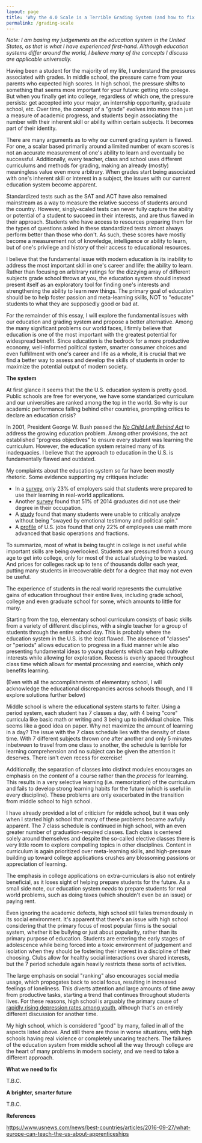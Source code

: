 ```yaml
---
layout: page
title: 'Why the 4.0 Scale is a Terrible Grading System (and how to fix it)'
permalink: /grading-scale
---
```


*Note: I am basing my judgements on the education system in the United States, as that is what I have experienced first-hand. Although education systems differ around the world, I believe many of the concepts I discuss are applicable universally.*

Having been a student for the majority of my life, I understand the pressures associated with grades. In middle school, the pressure came from your parents who expected high scores. In high school, the pressure shifts to something that seems more important for your future: getting into college. But when you finally get into college, regardless of which one, the pressure persists: get accepted into your major, an internship opportunity, graduate school, etc. Over time, the concept of a "grade" evolves into more than just a measure of academic progress, and students begin associating the number with their inherent skill or ability within certain subjects. It becomes part of their identity.

There are many arguments as to why our current grading system is flawed. For one, a scalar based primarily around a limited number of exam scores is not an accurate measurement of one's ability to learn and eventually be successful. Additionally, every teacher, class and school uses different curriculums and methods for grading, making an already (mostly) meaningless value even more arbitrary. When grades start being associated with one's inherent skill or interest in a subject, the issues with our current education system become apparent.

Standardized tests such as the SAT and ACT have also remained mainstream as a way to measure the relative success of students around the country. However, singly-scaled tests can never fully capture the ability or potential of a student to succeed in their interests, and are thus flawed in their approach. Students who have access to resources preparing them for the types of questions asked in these standardized tests almost always perform better than those who don't. As such, these scores have mostly become a measurement not of knowledge, intelligence or ability to learn, but of one's privilege and history of their access to educational resources.

I believe that the fundamental issue with modern education is its inability to address the most important skill in one's career and life: the ability to learn. Rather than focusing on arbitrary ratings for the dizzying array of different subjects grade school throws at you, the education system should instead present itself as an exploratory tool for finding one's interests and strengthening the ability to learn new things. The primary goal of education should be to help foster passion and meta-learning skills, NOT to "educate" students to what they are supposedly good or bad at.

For the remainder of this essay, I will explore the fundamental issues with our education and grading system and propose a better alternative. Among the many significant problems our world faces, I firmly believe that education is one of the most important with the greatest potential for widespread benefit. Since education is the bedrock for a more productive economy, well-informed political system, smarter consumer choices and even fulfillment with one's career and life as a whole, it is crucial that we find a better way to assess and develop the skills of students in order to maximize the potential output of modern society.

**The system**

At first glance it seems that the the U.S. education system is pretty good. Public schools are free for everyone, we have some standarized curriculum and our universities are ranked among the top in the world. So why is our academic performance falling behind other countries, prompting critics to declare an education crisis?

In 2001, President George W. Bush passed the [*No Child Left Behind Act*](https://www2.ed.gov/nclb/overview/intro/execsumm.html) to address the growing education problem. Among other provisions, the act established "progress objectives" to ensure every student was learning the curriculum. However, the education system retained many of its inadequacies. I believe that the approach to education in the U.S. is fundamentally flawed and outdated.

My complaints about the education system so far have been mostly rhetoric. Some evidence supporting my critiques include:

* In a [survey](http://money.com/money/3857107/college-graduates-career-ready-overconfident/), only 23% of employers said that students were prepared to use their learning in real-world applications.
* Another [survey](http://www.careerbuilder.com/share/aboutus/pressreleasesdetail.aspx?sd=10/9/2014&id=pr846&ed=10/9/2099) found that 51% of 2014 graduates did not use their degree in their occupation.
* A [study](https://www.mcclatchydc.com/news/nation-world/national/article24608056.html) found that many students were unable to critically analyze without being "swayed by emotional testimony and political spin."
* A [profile](https://www.theatlantic.com/business/archive/2013/04/heres-how-little-math-americans-actually-use-at-work/275260/) of U.S. jobs found that only 22% of employees use math more advanced that basic operations and fractions.

To summarize, most of what is being taught in college is not useful while important skills are being overlooked. Students are pressured from a young age to get into college, only for most of the actual studying to be wasted. And prices for colleges rack up to tens of thousands dollar each year, putting many students in irrecoverable debt for a degree that may not even be useful. 

The experience of students in the real world represents the cumulative gains of education throughout their entire lives, including grade school, college and even graduate school for some, which amounts to little for many. 

Starting from the top, elementary school curriculum consists of basic skills from a variety of different disciplines, with a single teacher for a group of students through the entire school day. This is probably where the education system in the U.S. is the least flawed. The absence of "classes" or "periods" allows education to progress in a fluid manner while also presenting fundamental ideas to young students which can help cultivate interests while allowing for exploration. Recess is evenly spaced throughout class time which allows for mental processing and exercise, which only benefits learning.

(Even with all the accomplishments of elementary school, I will acknowledge the educational discrepancies across schools though, and I'll explore solutions further below)

Middle school is where the educational system starts to falter. Using a period system, each student has 7 classes a day, with 4 being "core" curricula like basic math or writing and 3 being up to individual choice. This seems like a good idea on paper. Why not maximize the amount of learning in a day? The issue with the 7 class schedule lies with the density of class time. With 7 different subjects thrown one after another and only 5 minutes inbetween to travel from one class to another, the schedule is terrible for learning comprehension and no subject can be given the attention it deserves. There isn't even recess for exercise! 

Additionally, the separation of classes into distinct modules encourages an emphasis on the *content* of a course rather than the *process* for learning. This results in a very selective learning (i.e. memorization) of the curriculum and fails to develop strong learning habits for the future (which is useful in every discipline). These problems are only exacerbated in the transition from middle school to high school.

I have already provided a lot of criticism for middle school, but it was only when I started high school that many of these problems became awfully apparent. The 7 class schedule is continued in high school, with an even greater number of graduation-required classes. Each class is centered solely around themselves and despite the so-called elective classes there is very little room to explore compelling topics in other disciplines. Content in curriculum is again prioritized over meta-learning skills, and high-pressure building up toward college applications crushes any blossoming passions or appreciation of learning.

The emphasis in college applications on extra-curriculars is also not entirely beneficial, as it loses sight of helping prepare students for the future. As a small side note, our education system *needs* to prepare students for real world problems, such as doing taxes (which shouldn't even be an issue) or paying rent.

Even ignoring the academic defects, high school still failes tremendously in its social environment. It's apparent that there's an issue with high school considering that the primary focus of most popular films is the social system, whether it be bullying or just about popularity, rather than its primary purpose of education. Students are entering the early stages of adolescence while being forced into a toxic environment of judgement and isolation when they should be fostering their interest in a discipline of their choosing. Clubs allow for healthy social interactions over shared interests, but the 7 period schedule again heavily restricts these sorts of activities.

The large emphasis on social "ranking" also encourages social media usage, which propogates back to social focus, resulting in increased feelings of loneliness. This diverts attention and large amounts of time away from productive tasks, starting a trend that continues throughout students lives. For these reasons, high school is arguably the primary cause of [rapidly rising depression rates among youth](https://www.nbcnews.com/health/health-news/major-depression-rise-among-everyone-new-data-shows-n873146), although that's an entirely different discussion for another time.

My high school, which is considered "good" by many, failed in all of the aspects listed above. And still there are those in worse situations, with high schools having real violence or completely uncaring teachers. The failures of the education system from middle school all the way through college are the heart of many problems in modern society, and we need to take a different approach.


**What we need to fix**

T.B.C.

**A brighter, smarter future**

T.B.C.

**References**

https://www.usnews.com/news/best-countries/articles/2016-09-27/what-europe-can-teach-the-us-about-apprenticeships

